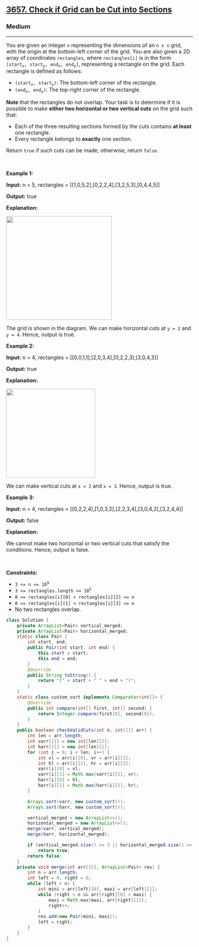 <h2><a href="https://leetcode.com/problems/check-if-grid-can-be-cut-into-sections">3657. Check if Grid can be Cut into Sections</a></h2><h3>Medium</h3><hr><p>You are given an integer <code>n</code> representing the dimensions of an <code>n x n</code><!-- notionvc: fa9fe4ed-dff8-4410-8196-346f2d430795 --> grid, with the origin at the bottom-left corner of the grid. You are also given a 2D array of coordinates <code>rectangles</code>, where <code>rectangles[i]</code> is in the form <code>[start<sub>x</sub>, start<sub>y</sub>, end<sub>x</sub>, end<sub>y</sub>]</code>, representing a rectangle on the grid. Each rectangle is defined as follows:</p>

<ul>
	<li><code>(start<sub>x</sub>, start<sub>y</sub>)</code>: The bottom-left corner of the rectangle.</li>
	<li><code>(end<sub>x</sub>, end<sub>y</sub>)</code>: The top-right corner of the rectangle.</li>
</ul>

<p><strong>Note </strong>that the rectangles do not overlap. Your task is to determine if it is possible to make <strong>either two horizontal or two vertical cuts</strong> on the grid such that:</p>

<ul>
	<li>Each of the three resulting sections formed by the cuts contains <strong>at least</strong> one rectangle.</li>
	<li>Every rectangle belongs to <strong>exactly</strong> one section.</li>
</ul>

<p>Return <code>true</code> if such cuts can be made; otherwise, return <code>false</code>.</p>

<p>&nbsp;</p>
<p><strong class="example">Example 1:</strong></p>

<div class="example-block">
<p><strong>Input:</strong> <span class="example-io">n = 5, rectangles = [[1,0,5,2],[0,2,2,4],[3,2,5,3],[0,4,4,5]]</span></p>

<p><strong>Output:</strong> <span class="example-io">true</span></p>

<p><strong>Explanation:</strong></p>

<p><img alt="" src="https://assets.leetcode.com/uploads/2024/10/23/tt1drawio.png" style="width: 285px; height: 280px;" /></p>

<p>The grid is shown in the diagram. We can make horizontal cuts at <code>y = 2</code> and <code>y = 4</code>. Hence, output is true.</p>
</div>

<p><strong class="example">Example 2:</strong></p>

<div class="example-block">
<p><strong>Input:</strong> <span class="example-io">n = 4, rectangles = [[0,0,1,1],[2,0,3,4],[0,2,2,3],[3,0,4,3]]</span></p>

<p><strong>Output:</strong> <span class="example-io">true</span></p>

<p><strong>Explanation:</strong></p>

<p><img alt="" src="https://assets.leetcode.com/uploads/2024/10/23/tc2drawio.png" style="width: 240px; height: 240px;" /></p>

<p>We can make vertical cuts at <code>x = 2</code> and <code>x = 3</code>. Hence, output is true.</p>
</div>

<p><strong class="example">Example 3:</strong></p>

<div class="example-block">
<p><strong>Input:</strong> <span class="example-io">n = 4, rectangles = [[0,2,2,4],[1,0,3,2],[2,2,3,4],[3,0,4,2],[3,2,4,4]]</span></p>

<p><strong>Output:</strong> <span class="example-io">false</span></p>

<p><strong>Explanation:</strong></p>

<p>We cannot make two horizontal or two vertical cuts that satisfy the conditions. Hence, output is false.</p>
</div>

<p>&nbsp;</p>
<p><strong>Constraints:</strong></p>

<ul>
	<li><code>3 &lt;= n &lt;= 10<sup>9</sup></code></li>
	<li><code>3 &lt;= rectangles.length &lt;= 10<sup>5</sup></code></li>
	<li><code>0 &lt;= rectangles[i][0] &lt; rectangles[i][2] &lt;= n</code></li>
	<li><code>0 &lt;= rectangles[i][1] &lt; rectangles[i][3] &lt;= n</code></li>
	<li>No two rectangles overlap.</li>
</ul>

```java
class Solution {
    private ArrayList<Pair> vertical_merged;
    private ArrayList<Pair> horizontal_merged;
    static class Pair {
        int start, end;
        public Pair(int start, int end) {
            this.start = start;
            this.end = end;
        }
        @Override
        public String toString() {
            return "(" + start + " " + end + ")";
        }
    }
    static class custom_sort implements Comparator<int[]> {
        @Override
        public int compare(int[] first, int[] second) {
            return Integer.compare(first[0], second[0]);
        }
    }
    public boolean checkValidCuts(int n, int[][] arr) {
        int len = arr.length;
        int varr[][] = new int[len][2];
        int harr[][] = new int[len][2];
        for (int i = 0; i < len; i++) {
            int vl = arr[i][0], vr = arr[i][2];
            int hl = arr[i][1], hr = arr[i][3];
            varr[i][0] = vl;
            varr[i][1] = Math.max(varr[i][1], vr);
            harr[i][0] = hl;
            harr[i][1] = Math.max(harr[i][1], hr);
        }

        Arrays.sort(varr, new custom_sort());
        Arrays.sort(harr, new custom_sort());

        vertical_merged = new ArrayList<>();
        horizontal_merged = new ArrayList<>();
        merge(varr, vertical_merged);
        merge(harr, horizontal_merged);

        if (vertical_merged.size() >= 3 || horizontal_merged.size() >= 3)
            return true;
        return false;
    }
    private void merge(int arr[][], ArrayList<Pair> res) {
        int n = arr.length;
        int left = 0, right = 0;
        while (left < n) {
            int mini = arr[left][0], maxi = arr[left][1];
            while (right < n && arr[right][0] < maxi) {
                maxi = Math.max(maxi, arr[right][1]);
                right++;
            }
            res.add(new Pair(mini, maxi));
            left = right;
        }
    }
}
```
